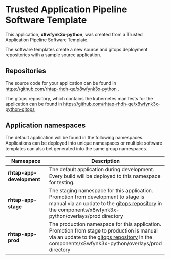 # Trusted Application Pipeline Software Template

This application, **x8wfynk3x-python**, was created from a Trusted Application Pipeline Software Template.

The software templates create a new source and gitops deployment repositories with a sample source application. 

## Repositories

The source code for your application can be found in [https://github.com/rhtap-rhdh-qe/x8wfynk3x-python ](https://github.com/rhtap-rhdh-qe/x8wfynk3x-python ).
 
The gitops repository, which contains the kubernetes manifests for the application can be found in 
[https://github.com/rhtap-rhdh-qe/x8wfynk3x-python-gitops ](https://github.com/rhtap-rhdh-qe/x8wfynk3x-python-gitops ) 

## Application namespaces 

The default application will be found in the following namespaces. Applications can be deployed into unique namespaces or multiple software templates can also bet generated into the same group namespaces.  

|  Namespace   |  Description   |  
| -------- | -------- |   
| **rhtap-app-development** | The default application during development. Every build will be deployed to this namespace for testing. | 
| **rhtap-app-stage** | The staging namespace for this application. Promotion from development to stage is manual via an update to the [gitops repository](https://github.com/rhtap-rhdh-qe/x8wfynk3x-python-gitops ) in the components/x8wfynk3x-python/overlays/prod directory |  
| **rhtap-app-prod** | The production namespace for this application. Promotion from stage to production is manual via an update to the [gitops repository](https://github.com/rhtap-rhdh-qe/x8wfynk3x-python-gitops ) in the components/x8wfynk3x-python/overlays/prod directory | 